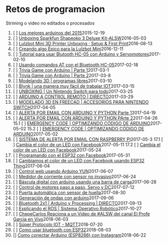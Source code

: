 
# Retos de programacion

Striming o video no editados o procesados

1. [ ] [Los mejores arduinos del 2015](ylTOJLHV5gI)2015-12-19
2. [ ] [Unboxing Sparkfun Shapeoko 3 Deluxe Kit-ALSW](ggHH_cgsH1E)2016-05-03
3. [ ] [Lulzbot Mini 3D Printer Unboxing ; Setup & First Print](B2v6KVbLUU4)2016-08-13
4. [ ] [Creando algo Épico para la Lulzbot Mini](zIH-5XgnTic)2016-12-11
5. [ ] [Tutorial para usar Blutooth HC-05 con Arduino y Servomotores](i7UQ4wDf2p8)2017-02-10
6. [ ] [Usando comandos AT con el Bluetooth HC-05](zZtIcgNtli8)2017-02-18
7. [ ] [Trivia Game con Arduino | Parte 1](qR5fUygHToM)2017-03-1
8. [ ] [Trivia Game con Arduino | Parte 2](XLOSdEYDUz8)2017-03-8
9. [ ] [Modelando 3D | programas libres](p0-8KJXlqTk)2017-03-10
10. [ ] [Blynk | una manera muy fácil de trabajar IOT](8BbYKbiOt-w)2017-03-15
11. [ ] [UNBOXING | Un Nintendo Switch para todo](pqVxF7Ji5TM)2017-03-25
12. [ ] [ARDUINO A CONTROL REMOTO | DIRECTO](xMntFqEY-7M)2017-03-29
13. [ ] [MODELADO 3D EN FREECAD | ACCESORIOS PARA NINTENDO SWITCH](MDUoSDUt3Q8)2017-04-05
14. [ ] [ALERTA POR EMAIL CON ARDUINO Y PYTHON Parte 1](GsjlnuPXSfw)2017-04-19
14. [ ] [ALERTA POR EMAIL CON ARDUINO Y PYTHON PArte 2](0kgmZFuzlWc)2017-04-26
15.1 [ ] [ EMERGENCY CODE | OPTIMIZANDO CÓDIGO DE ARDUINO](F-1thv52sGk)2017-05-02
15.2 [ ] [ EMERGENCY CODE | OPTIMIZANDO CÓDIGO DE ARDUINO](04t57e8HNyc)2017-05-02
16. [ ] [ SISTEMA DE ALERTA POR EMAIL CON RASPBERRY PI](3E5PNx1Op20)2017-05-3
17.1 [ ] [Cambia el color de un LED con Facebook](Vi8HDhHs-xE)2017-05-11
17.2 [ ] [Cambia el color de un LED con Facebook](o5bF56VaRFw)2017-05-24
18. [ ] [Programando con el ESP32 con Facebook](CKVtI4sBZTE)2017-05-31
19. [ ] [Cambiamos el color de un LED con Facebook usando ESP32 Thing](PcV2nW3DanA)2017-06-04
20. [ ] [Control web usando Arduino YUN](cwVZlVFXr28)2017-06-07
21. [ ] [ Medidor de corriente con sensor no invasivo](nxoL_KzyyyE)2017-06-24
22. [ ] [ Báscula digital con arduino usando una barra de carga](vgZPT_chY_A)2017-06-28
23. [ ] [ Control de motores paso a paso, Servo y DC](gGkcPzK018c)2017-07-12
24. [ ] [ Puerta automática con sensor de huella](eWi-SE4zyGI)2017-08-30
25. [ ] [ Generación de ondas con arduino](_KVM8FyMh_I)2017-09-06
26. [ ] [ Bluetooth 2x1 | Arduino y Processing | DIRECTO](D2lhsHC1KM0)2017-09-13
27. [ ] [ Explicando el ROS | Sistema Operativo Robótico](siHm6hv1cBE)2017-10-27
28. [ ] [ ChepeCarlos Reaciona a un Video de #ALSW del canal El Profe Garcia en Vivo](qufI0QfyfNU)2018-06-03
29. [ ] [ Súper Protocolo IOT - MQTT](vq91uUR5Dvg)2018-07-20
30. [ ] [Como usar bluetooth con ESP32](R1vnkp2fJZM)2018-08-03
31. [] [Como conectar Arduino (ESP8266) con Instagram](3lrOyZSxx3o)2018-06-22
